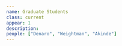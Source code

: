 ```yaml
---
name: Graduate Students
class: current
appear: 1
description: 
people: ["Denaro", "Weightman", "Akinde"]
---
```

